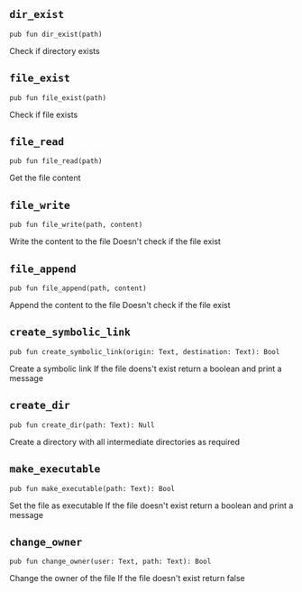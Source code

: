 ## `dir_exist`
```ab
pub fun dir_exist(path) 
```

Check if directory exists


## `file_exist`
```ab
pub fun file_exist(path) 
```

Check if file exists


## `file_read`
```ab
pub fun file_read(path) 
```

Get the file content


## `file_write`
```ab
pub fun file_write(path, content) 
```

Write the content to the file
Doesn't check if the file exist


## `file_append`
```ab
pub fun file_append(path, content) 
```

Append the content to the file
Doesn't check if the file exist


## `create_symbolic_link`
```ab
pub fun create_symbolic_link(origin: Text, destination: Text): Bool 
```

Create a symbolic link
If the file doens't exist return a boolean and print a message


## `create_dir`
```ab
pub fun create_dir(path: Text): Null 
```

Create a directory with all intermediate directories as required


## `make_executable`
```ab
pub fun make_executable(path: Text): Bool 
```

Set the file as executable
If the file doesn't exist return a boolean and print a message


## `change_owner`
```ab
pub fun change_owner(user: Text, path: Text): Bool 
```

Change the owner of the file
If the file doesn't exist return false


